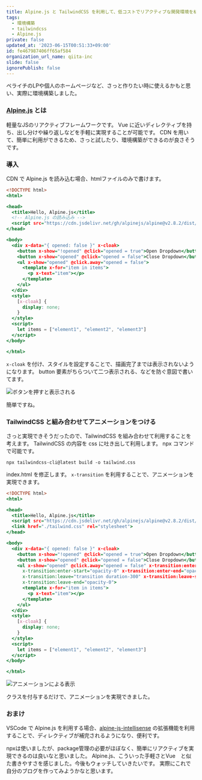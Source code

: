```yaml
---
title: Alpine.js と TailwindCSS を利用して、低コストでリアクティブな開発環境を構築する
tags:
  - 環境構築
  - tailwindcss
  - Alpine.js
private: false
updated_at: '2023-06-15T00:51:33+09:00'
id: fe467987406ff65af584
organization_url_name: qiita-inc
slide: false
ignorePublish: false
---
```

ペライチのLPや個人のホームページなど、さっと作りたい時に使えるかもと思い、実際に環境構築しました。

### [Alpine.js](https://github.com/alpinejs/alpine) とは

軽量なJSのリアクティブフレームワークです。
Vue に近いディレクティブを持ち、出し分けや繰り返しなどを手軽に実現することが可能です。
CDN を用いて、簡単に利用ができるため、さっと試したり、環境構築ができるのが良さそうです。

### 導入

CDN で Alpine.js を読み込む場合、htmlファイルのみで書けます。

```html:index.html
<!DOCTYPE html>
<html>

<head>
  <title>Hello, Alpine.js</title>
  <!-- Alpine.js の読み込み -->
  <script src="https://cdn.jsdelivr.net/gh/alpinejs/alpine@v2.8.2/dist/alpine.js" defer></script>
</head>

<body>
  <div x-data="{ opened: false }" x-cloak>
    <button x-show="!opened" @click="opened = true">Open Dropdown</button>
    <button x-show="opened" @click="opened = false">Close Dropdown</button>
    <ul x-show="opened" @click.away="opened = false">
      <template x-for="item in items">
        <p x-text="item"></p>
      </template>
    </ul>
  </div>
  <style>
    [x-cloak] {
      display: none;
    }
  </style>
  <script>
    let items = ["element1", "element2", "element3"]
  </script>
</body>

</html>
```

`x-cloak` を付け、スタイルを設定することで、描画完了までは表示されないようになります。
button 要素がちらついて二つ表示される、などを防ぐ意図で書いてます。

![ボタンを押すと表示される](https://qiita-image-store.s3.ap-northeast-1.amazonaws.com/0/166596/3f24c4d5-5d24-59da-a809-95358bf9fbae.gif)

簡単ですね。

### TailwindCSS と組み合わせてアニメーションをつける

さっと実現できそうだったので、TailwindCSS を組み合わせて利用することを考えます。
TailwindCSS の内容を css に吐き出して利用します。
npx コマンドで可能です。

```
npx tailwindcss-cli@latest build -o tailwind.css
```

index.html を修正します。
`x-transition` を利用することで、アニメーションを実現できます。

```html:index.html
<!DOCTYPE html>
<html>

<head>
  <title>Hello, Alpine.js</title>
  <script src="https://cdn.jsdelivr.net/gh/alpinejs/alpine@v2.8.2/dist/alpine.js" defer></script>
  <link href="./tailwind.css" rel="stylesheet">
</head>

<body>
  <div x-data="{ opened: false }" x-cloak>
    <button x-show="!opened" @click="opened = true">Open Dropdown</button>
    <button x-show="opened" @click="opened = false">Close Dropdown</button>
    <ul x-show="opened" @click.away="opened = false" x-transition:enter="transition duration-300"
      x-transition:enter-start="opacity-0" x-transition:enter-end="opacity-100"
      x-transition:leave="transition duration-300" x-transition:leave-start="opacity-100"
      x-transition:leave-end="opacity-0">
      <template x-for="item in items">
        <p x-text="item"></p>
      </template>
    </ul>
  </div>
  <style>
    [x-cloak] {
      display: none;
    }
  </style>
  <script>
    let items = ["element1", "element2", "element3"]
  </script>
</body>

</html>
```

![アニメーションによる表示](https://qiita-image-store.s3.ap-northeast-1.amazonaws.com/0/166596/8465fa2a-1f71-5184-bc39-6b7781ac9a04.gif)

クラスを付与するだけで、アニメーションを実現できました。

### おまけ

VSCode で Alpine.js を利用する場合、[alpine-js-intellisense](https://marketplace.visualstudio.com/items?itemName=adrianwilczynski.alpine-js-intellisense) の拡張機能を利用することで、ディレクティブが補完されるようになり、便利です。

npxは使いましたが、package管理の必要がほぼなく、簡単にリアクティブを実現できるのは良いなと思いました。
Alpine.js、こういった手軽さとVue　と似た書きやすさを感じました。今後もウォッチしていきたいです。
実際にこれで自分のブログを作ってみようかなと思います。
